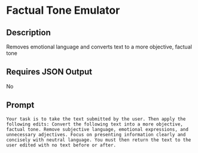 # Factual Tone Emulator

## Description

Removes emotional language and converts text to a more objective, factual tone

## Requires JSON Output

No

## Prompt

```
Your task is to take the text submitted by the user. Then apply the following edits: Convert the following text into a more objective, factual tone. Remove subjective language, emotional expressions, and unnecessary adjectives. Focus on presenting information clearly and concisely with neutral language. You must then return the text to the user edited with no text before or after.
```
